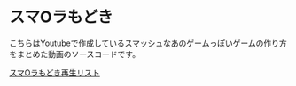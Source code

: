 # スマOラもどき

こちらはYoutubeで作成しているスマッシュなあのゲームっぽいゲームの作り方をまとめた動画のソースコードです。

[スマOラもどき再生リスト](https://www.youtube.com/playlist?list=PLBfIC2sNiO-7yJz9kb8GStWiGqbn6p25n)